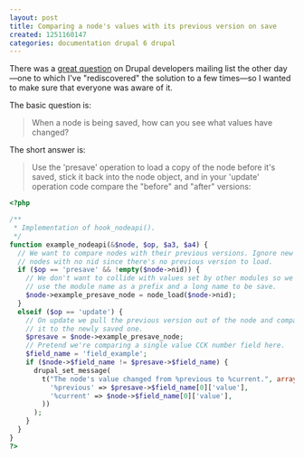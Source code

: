 ```yaml
---
layout: post
title: Comparing a node's values with its previous version on save
created: 1251160147
categories: documentation drupal 6 drupal
---
```

There was a [great question](http://lists.drupal.org/pipermail/development/2009-August/033587.html)
on Drupal developers mailing list the other day—one to which I've "rediscovered"
the solution to a few times—so I wanted to make sure that everyone was aware of
it.

The basic question is:

> When a node is being saved, how can you see what values have changed?

The short answer is:

> Use the 'presave' operation to load a copy of the node before it's saved, stick it back into the node object, and in your 'update' operation code compare the "before" and "after" versions:

``` php
<?php

/**
 * Implementation of hook_nodeapi().
 */
function example_nodeapi(&$node, $op, $a3, $a4) {
  // We want to compare nodes with their previous versions. Ignore new
  // nodes with no nid since there's no previous version to load.
  if ($op == 'presave' && !empty($node->nid)) {
    // We don't want to collide with values set by other modules so we'll
    // use the module name as a prefix and a long name to be save.
    $node->example_presave_node = node_load($node->nid);
  }
  elseif ($op == 'update') {
    // On update we pull the previous version out of the node and compare
    // it to the newly saved one.
    $presave = $node->example_presave_node;
    // Pretend we're comparing a single value CCK number field here.
    $field_name = 'field_example';
    if ($node->$field_name != $presave->$field_name) {
      drupal_set_message(
        t("The node's value changed from %previous to %current.", array(
          '%previous' => $presave->$field_name[0]['value'],
          '%current' => $node->$field_name[0]['value'],
        ))
      );
    }
  }
}
?>
```

